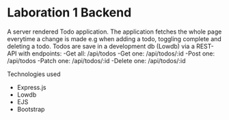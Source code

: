 # Laboration 1 Backend

A server rendered Todo application. The application fetches the whole page everytime a change is made e.g when adding a todo, toggling complete and deleting a todo.
Todos are save in a development db (Lowdb) via a REST-API with endpoints:
-Get all: /api/todos
-Get one: /api/todos/:id
-Post one: /api/todos
-Patch one: /api/todos/:id
-Delete one: /api/todos/:id

Technologies used

- Express.js
- Lowdb
- EJS
- Bootstrap
